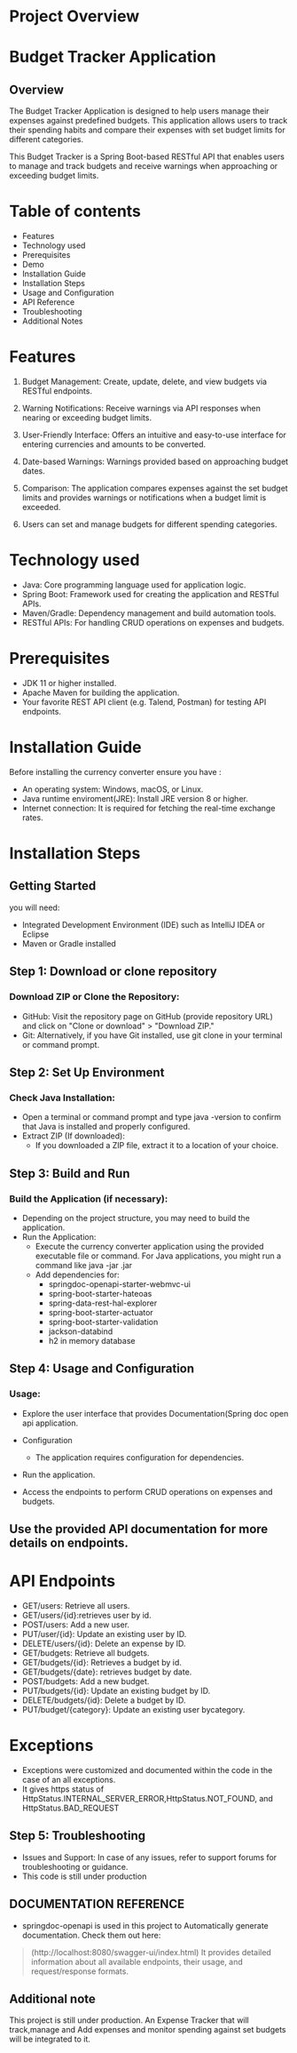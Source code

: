 # Project Overview
# Budget Tracker Application
## Overview
The Budget Tracker Application is designed to help users manage their expenses against predefined budgets. This application allows users to track their spending habits and compare their expenses with set budget limits for different categories.

This Budget Tracker is a Spring Boot-based RESTful API that enables users to manage and track budgets and receive warnings when approaching or exceeding budget limits.

# Table of contents
- Features
- Technology used
- Prerequisites
- Demo
- Installation Guide
- Installation Steps
- Usage and Configuration
- API Reference
- Troubleshooting
- Additional Notes

# Features
 1. Budget Management: Create, update, delete, and view budgets via RESTful endpoints.

 2. Warning Notifications: Receive warnings via API responses when nearing or exceeding budget limits.
 
 3. User-Friendly Interface: Offers an intuitive and easy-to-use interface for entering currencies and amounts to be converted.
 
 4. Date-based Warnings: Warnings provided based on approaching budget dates.
 
 5. Comparison: The application compares expenses against the set budget limits and provides warnings or notifications when a budget limit is 
    exceeded.

 6. Users can set and manage budgets for different spending categories.   

# Technology used

-  Java: Core programming language used for application logic.
-  Spring Boot: Framework used for creating the application and RESTful APIs.
-  Maven/Gradle: Dependency management and build automation tools.
-  RESTful APIs: For handling CRUD operations on expenses and budgets.

# Prerequisites
- JDK 11 or higher installed.
- Apache Maven for building the application.
- Your favorite REST API client (e.g. Talend, Postman) for testing API endpoints. 


# Installation Guide
Before installing the currency converter ensure you have :
- An operating system: Windows, macOS, or Linux.
- Java runtime enviroment(JRE): Install JRE version 8 or higher.
- Internet connection: It is required for fetching the real-time exchange rates.

# Installation Steps
## Getting Started
you will need:
  - Integrated Development Environment (IDE) such as IntelliJ IDEA or Eclipse
  - Maven or Gradle installed
## Step 1: Download or clone repository
### Download ZIP or Clone the Repository:
  - GitHub: Visit the repository page on GitHub (provide repository URL) and click on "Clone or download" > "Download ZIP."
  - Git: Alternatively, if you have Git installed, use git clone <repository URL> in your terminal or command prompt.

## Step 2: Set Up Environment
### Check Java Installation:
  - Open a terminal or command prompt and type java -version to confirm that Java is installed and properly configured.
  - Extract ZIP (If downloaded):
     - If you downloaded a ZIP file, extract it to a location of your choice.

## Step 3: Build and Run
### Build the Application (if necessary):
  - Depending on the project structure, you may need to build the application. 
  - Run the Application:
      - Execute the currency converter application using the provided executable file or command. For Java applications, you might run a command like java -jar <app-name>.jar
      - Add dependencies for:
         - springdoc-openapi-starter-webmvc-ui
         - spring-boot-starter-hateoas
         - spring-data-rest-hal-explorer
         - spring-boot-starter-actuator
         - spring-boot-starter-validation
         - jackson-databind
         - h2 in memory database

## Step 4: Usage and Configuration
### Usage:
   - Explore the user interface that provides Documentation(Spring doc open api application.
   - Configuration
      - The application requires configuration for dependencies.

   - Run the application.
   - Access the endpoints to perform CRUD operations on expenses and budgets.

## Use the provided API documentation for more details on endpoints.
   # API Endpoints
   - GET/users: Retrieve all users.
   - GET/users/{id}:retrieves user by id.
   - POST/users: Add a new user.
   - PUT/user/{id}: Update an existing user by ID.
   - DELETE/users/{id}: Delete an expense by ID.
   - GET/budgets: Retrieve all budgets.
   - GET/budgets/{id}: Retrieves a budget by id.
   - GET/budgets/{date}: retrieves budget by date.
   - POST/budgets: Add a new budget.
   - PUT/budgets/{id}: Update an existing budget by ID.
   - DELETE/budgets/{id}: Delete a budget by ID.
   - PUT/budget/{category}: Update an existing user bycategory.       
# Exceptions
  - Exceptions were customized and documented within the code in the case of an all exceptions.
  - It gives https status of HttpStatus.INTERNAL_SERVER_ERROR,HttpStatus.NOT_FOUND, and HttpStatus.BAD_REQUEST
## Step 5: Troubleshooting
   - Issues and Support: In case of any issues, refer to support forums for troubleshooting or guidance.
   - This code is still under production
     
## DOCUMENTATION REFERENCE
   - springdoc-openapi is used in this project to Automatically generate documentation.
    Check them out here:
> (http://localhost:8080/swagger-ui/index.html)
 It provides detailed information about all available endpoints, their usage, and request/response formats.

## Additional note
This project is still under production. An Expense Tracker that will track,manage and Add expenses and monitor spending against set budgets
will be integrated to it.

